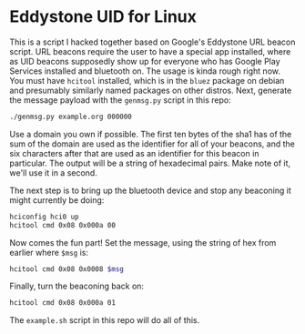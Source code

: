 # Eddystone UID for Linux

This is a script I hacked together based on Google's Eddystone URL beacon script. URL beacons
require the user to have a special app installed, where as UID beacons supposedly show up for
everyone who has Google Play Services installed and bluetooth on. The usage is kinda rough right
now. You must have `hcitool` installed, which is in the `bluez` package on debian and presumably
similarly named packages on other distros. Next, generate the message payload with the `genmsg.py`
script in this repo:

```bash
./genmsg.py example.org 000000
```

Use a domain you own if possible. The first ten bytes of the sha1 has of the sum of the domain are
used as the identifier for all of your beacons, and the six characters after that are used as an
identifier for this beacon in particular. The output will be a string of hexadecimal pairs. Make
note of it, we'll use it in a second.

The next step is to bring up the bluetooth device and stop any beaconing it might currently be
doing:

```bash
hciconfig hci0 up
hcitool cmd 0x08 0x000a 00
```

Now comes the fun part! Set the message, using the string of hex from earlier where `$msg` is:

```bash
hcitool cmd 0x08 0x0008 $msg
```

Finally, turn the beaconing back on:

```bash
hcitool cmd 0x08 0x000a 01
```

The `example.sh` script in this repo will do all of this.
